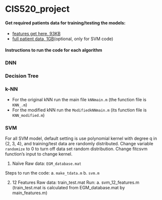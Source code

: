 # CIS520_project
 

#### Get required patients data for training/testing the models:
- [features get here, 93KB](https://www.dropbox.com/s/kwrfj2151296q6m/train_test.mat?dl=0 "train_test.mat")
- [full patient data, 1GB](https://www.dropbox.com/s/qdo3opy1tvmghpl/EGM_database.mat?dl=0 "EGM_database.mat")(optional, only for SVM code)

#### Instructions to run the code for each algorithm

### DNN 

### Decision Tree

### k-NN
- For the original kNN run the main file `kNNmain.m` (the function file is `KNN_.m`)
- For the modified kNN run the `ModifiedkNNmain.m` (its function file is `KNN_modified.m`)

### SVM
For all SVM model, default setting is use polynomial kernel with degree q in {2, 3, 4}, and training/test data are randomly distributed. 
Change variable `randomize` to 0 to turn off data set random distribution. Change fitcsvm function’s input to change kernel.

1. Naïve
 Raw data: `EGM_database.mat`

  Steps to run the code:
  a. `make_tdata.m`
  b. `svm.m`
  
2. 12 Features
Raw data: train_test.mat
Run:
  a. svm_12_features.m
  (train_test.mat is calculated from EGM_database.mat by main_features.m)
 

